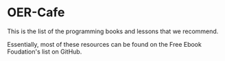 # OER-Cafe
This is the list of the programming books and lessons that we recommend.

Essentially, most of these resources can be found on the Free Ebook Foudation's list on GitHub.
